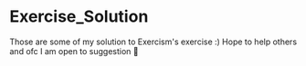 # Exercise_Solution
Those are some of my solution to Exercism's exercise :) Hope to help others and ofc I am open to suggestion 🥰
